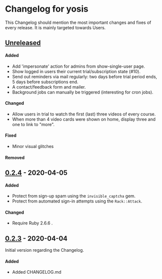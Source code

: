# Changelog for yosis

This Changelog should mention the most important changes and fixes of every
release. It is mainly targeted towards Users.

## [Unreleased]

#### Added
- Add 'impersonate' action for admins from show-single-user page.
- Show logged in users their current trial/subscription state (#10).
- Send out reminders via mail regularly: two days before trial period ends, 5
  days before subscriptions end.
- A contact/feedback form and mailer.
- Background jobs can manually be triggered (interesting for cron jobs).
#### Changed
- Allow users in trial to watch the first (last) three videos of every course.
- When more than 4 video cards were shown on home, display three and one to link
  to "more".
#### Fixed
- Minor visual glitches
#### Removed

## [0.2.4] - 2020-04-05

#### Added
- Protect from sign-up spam using the `invisible_captcha` gem.
- Protect from automated sign-in attempts using the `Rack::Attack`.
#### Changed
- Require Ruby 2.6.6 .

## [0.2.3] - 2020-04-04

Initial version regarding the Changelog.

#### Added
- Added CHANGELOG.md

[unreleased]: https://github.com/econya/yosis/compare/0.2.4...HEAD
[0.2.4]: https://github.com/econya/yosis/compare/0.2.3...0.2.4
[0.2.3]: https://github.com/econya/yosis/releases/tag/0.2.3
